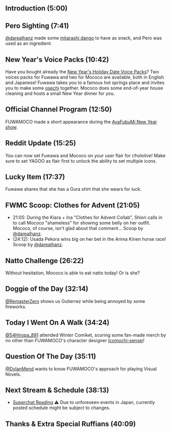 ## Introduction (5:00)

## Pero Sighting (7:41)

[@darealhanz](https://twitter.com/darealhanz/status/1741352918631035075) made some [mitarashi dango](https://en.wikipedia.org/wiki/Mitarashi_dango) to have as snack, and Pero was used as an ingredient.

## New Year's Voice Packs (10:42)

Have you bought already the [New Year's Holiday Date Voice Packs](https://shop.hololivepro.com/en/collections/all?sort_by=manual&q=%22yukuholokuruholo%22)? Two voices packs for Fuwawa and two for Mococo are available, both in English and Japanese! Fuwawa takes you to a famous hot springs place and invites you to make some [osechi](https://en.wikipedia.org/wiki/Osechi) together. Mococo does some end-of-year house cleaning and hosts a small New Year dinner for you.

## Official Channel Program (12:50)

FUWAMOCO made a short appearance during the [AyaFubuMi New Year show](https://youtu.be/8UNGGC_EGu4).

## Reddit Update (15:25)

You can now set Fuwawa and Mococo on your user flair for r/hololive! Make sure to set YAGOO as flair first to unlock the ability to set multiple icons.

## Lucky Item (17:37)

Fuwawa shares that she has a Gura shirt that she wears for luck.

## FWMC Scoop: Clothes for Advent (21:05)

* 21:05: During the Kiara + Ina "Clothes for Advent Collab", Shiori calls in to call Mococo "shameless" for showing some belly on her outfit. Mococo, of course, isn't glad about that comment... Scoop by [@darealhanz](https://twitter.com/darealhanz/status/1741230559702000029).
* (24:12): Usada Pekora wins big on her bet in the Arima Kinen horse race! Scoop by [@darealhanz](https://twitter.com/darealhanz/status/1739090457047523570).

## Natto Challenge (26:22)

Without hesitation, Mococo is able to eat natto today! Or is she?

## Doggie of the Day (32:14)

[@RemasterZero](https://twitter.com/Remasterzero/status/1740762941161648565) shows us Gutierrez while being annoyed by some fireworks.

## Today I Went On A Walk (34:24)

[@54Hiropa_891](https://twitter.com/54Hiropa_891/status/1741466475603300397) attended Winter Comiket, scoring some fan-made merch by no other than FUWAMOCO's character designer [Icomochi-sensei](https://twitter.com/rswxx)!

## Question Of The Day (35:11)

[@DylanMend](https://twitter.com/DylanMend/status/1740953598924632168) wants to know FUWAMOCO's approach for playing Visual Novels.

## Next Stream & Schedule (38:13)

* [Superchat Reading](https://youtu.be/cmV-CRYPosE)
⚠️ Due to unforeseen events in Japan, currently posted schedule might be subject to changes.

## Thanks & Extra Special Ruffians (40:09)
